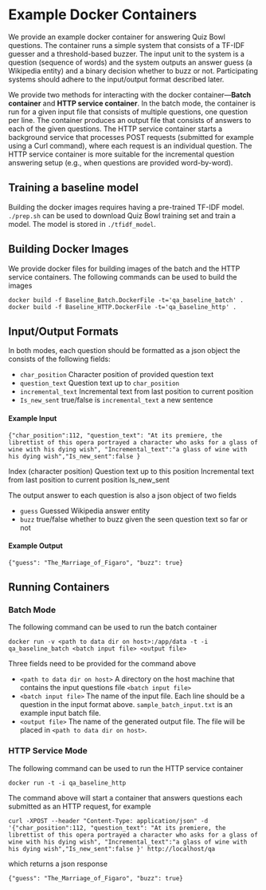 # Example Docker Containers

We provide an example docker container for answering
Quiz Bowl questions. The container runs a simple system
that consists of a TF-IDF guesser and a threshold-based buzzer.
The input unit to the system is a question (sequence of words)
and the system outputs an answer guess (a Wikipedia entity)
and a binary decision whether to buzz or not.
Participating systems should adhere to the input/output format
described later.

We provide two methods for interacting with the docker
container—**Batch container** and **HTTP service container**.
In the batch mode, the container is run for a given input
file that consists of multiple questions, one question per line.
The container produces an output file that consists of answers
to each of the given questions. The HTTP service container
starts a background service that processes POST requests
(submitted for example using a Curl command), where each
request is an individual question. The HTTP service container
is more suitable for the incremental question answering setup
(e.g., when questions are provided word-by-word).


## Training a baseline model
Building the docker images requires having a pre-trained
TF-IDF model. `./prep.sh` can be used to download Quiz Bowl
training set and train a model. The model is stored in `./tfidf_model`.

## Building Docker Images

We provide docker files for building images of the batch
and the HTTP service containers. The following commands
can be used to build the images

  	docker build -f Baseline_Batch.DockerFile -t='qa_baseline_batch' .
  	docker build -f Baseline_HTTP.DockerFile -t='qa_baseline_http' .


## Input/Output Formats
In both modes, each question should be formatted as a json object
the consists of the following fields:
 * `char_position` Character position of provided question text
 * `question_text` Question text up to `char_position`
 * `incremental_text` Incremental text from last position to current position
 * `Is_new_sent` true/false is `incremental_text` a new sentence

#### Example Input

  	{"char_position":112, "question_text": "At its premiere, the librettist of this opera portrayed a character who asks for a glass of wine with his dying wish", "Incremental_text":"a glass of wine with his dying wish","Is_new_sent":false }

 Index (character position)
Question text up to this position
Incremental text from last position to current position Is_new_sent

The output answer to each question is also a json object of two fields
 * `guess` Guessed Wikipedia answer entity
 * `buzz` true/false whether to buzz given the seen question text so far or not

#### Example Output

  	{"guess": "The_Marriage_of_Figaro", "buzz": true}

## Running Containers

### Batch Mode
The following command can be used to run the batch container

  	docker run -v <path to data dir on host>:/app/data -t -i qa_baseline_batch <batch input file> <output file>

Three fields need to be provided for the command above
 * `<path to data dir on host>` A directory on the host machine that contains the input questions file `<batch input file>`
 * `<batch input file>` The name of the input file. Each line
    should be a question in the input format above. `sample_batch_input.txt` is an example input batch file.
 * `<output file>` The name of the generated output file. The file
    will be placed in `<path to data dir on host>`.

### HTTP Service Mode
The following command can be used to run the HTTP service container

  	docker run -t -i qa_baseline_http

The command above will start a container that answers questions
each submitted as an HTTP request, for example

  	curl -XPOST --header "Content-Type: application/json" -d '{"char_position":112, "question_text": "At its premiere, the librettist of this opera portrayed a character who asks for a glass of wine with his dying wish", "Incremental_text":"a glass of wine with his dying wish","Is_new_sent":false }' http://localhost/qa

which returns a json response

  	{"guess": "The_Marriage_of_Figaro", "buzz": true}
